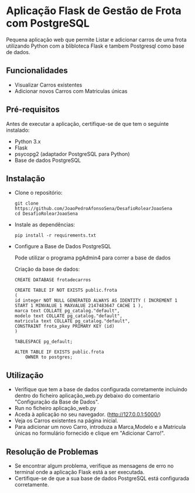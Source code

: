 # Aplicação Flask de Gestão de Frota com PostgreSQL

Pequena aplicação web que permite Listar e adicionar carros de uma frota utilizando Python com a blibloteca Flask e tambem Postgresql como base de dados.

## Funcionalidades

- Visualizar Carros existentes
- Adicionar novos Carros com Matriculas únicas

## Pré-requisitos

Antes de executar a aplicação, certifique-se de que tem o seguinte instalado:

- Python 3.x
- Flask
- psycopg2 (adaptador PostgreSQL para Python)
- Base de dados PostgreSQL

## Instalação

- Clone o repositório:
    ```
    git clone https://github.com/JoaoPedroAfonsoSena/DesafioRolearJoaoSena
    cd DesafioRolearJoaoSena
    ```
- Instale as dependências:
    ```
    pip install -r requirements.txt
    ```
- Configure a Base de Dados PostgreSQL

    Pode utilizar o programa pgAdmin4 para correr a base de dados

    Criação da base de dados:
    ```
    CREATE DATABASE frotadecarros
    
    CREATE TABLE IF NOT EXISTS public.frota
    (
    id integer NOT NULL GENERATED ALWAYS AS IDENTITY ( INCREMENT 1 START 1 MINVALUE 1 MAXVALUE 2147483647 CACHE 1 ),
    marca text COLLATE pg_catalog."default",
    modelo text COLLATE pg_catalog."default",
    matricula text COLLATE pg_catalog."default",
    CONSTRAINT frota_pkey PRIMARY KEY (id)
    )

    TABLESPACE pg_default;

    ALTER TABLE IF EXISTS public.frota
        OWNER to postgres;
    ```
## Utilização

- Verifique que tem a base de dados configurada corretamente incluindo dentro do ficheiro aplicação_web.py debaixo do comentario "Configuração da Base de Dados".
- Run no ficheiro aplicação_web.py
- Aceda à aplicação no seu navegador. (http://127.0.0.1:5000/)
- Veja os Carros existentes na página inicial.
- Para adicionar um novo Carro, introduza a Marca,Modelo e a Matricula únicas  no formulário fornecido e clique em "Adicionar Carro!".

## Resolução de Problemas

- Se encontrar algum problema, verifique as mensagens de erro no terminal onde a aplicação Flask está a ser executada.
- Certifique-se de que a sua base de dados PostgreSQL está configurada corretamente.

